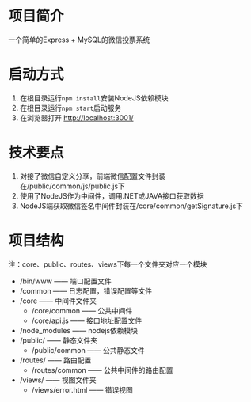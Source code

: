 项目简介
========
一个简单的Express + MySQL的微信投票系统

启动方式
========
1. 在根目录运行`npm install`安装NodeJS依赖模块
2. 在根目录运行`npm start`启动服务
3. 在浏览器打开 [http://localhost:3001/](http://localhost:3001/) 

技术要点
=======
1. 对接了微信自定义分享，前端微信配置文件封装在/public/common/js/public.js下
2. 使用了NodeJS作为中间件，调用.NET或JAVA接口获取数据
3. NodeJS端获取微信签名中间件封装在/core/common/getSignature.js下

项目结构
========
注：core、public、routes、views下每一个文件夹对应一个模块

- /bin/www —— 端口配置文件
- /common —— 日志配置，错误配置等文件
- /core —— 中间件文件夹
	- /core/common —— 公共中间件
	- /core/api.js —— 接口地址配置文件
- /node_modules —— nodejs依赖模块
- /public/ —— 静态文件夹
	- /public/common —— 公共静态文件
- /routes/ —— 路由配置
	- /routes/common —— 公共中间件的路由配置
- /views/ —— 视图文件夹
	- /views/error.html —— 错误视图
